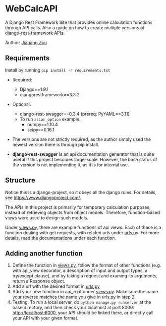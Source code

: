 # WebCalcAPI
A Django Rest Framework Site that provides online calculation functions through API calls. Also a guide on how to create multiple versions of django-rest-framework APIs.

Author: [Jiahang Zou](https://github.com/scottjzou)

## Requirements
Install by running `pip install -r requirements.txt`

* Required:
	* Django==1.9.1
	* djangorestframework==3.3.2
* Optional:
	* django-rest-swagger==0.3.4 (prereq: PyYAML==3.11)
	* To run `asian_option` example: 
		* numpy==1.10.4
		* scipy==0.16.1
		
* The versions are not strictly required, as the author simply used the newest version there is through pip install.
* **django-rest-swagger** is an api documentation generator that is quite useful if this project becomes large-scale. However, the base status of the version is not implementing it, as it is for internal use.

## Structure
Notice this is a django-project, so it obeys all the django rules. For details, see <https://www.djangoproject.com/>.

The APIs in this project is primarily for temporary calculation purposes, instead of retrieving objects from object models. Therefore, function-based views were used to design such models.

Under [views.py](WebCalculator/views.py), there are example functions of api views. Each of these is a function dealing with get requests, with related urls under [urls.py](WebCalculator/urls.py). For more details, read the documentations under each function.

## Adding another function

1. Define the function in [views.py](WebCalculator/views.py), follow the format of other functions (e.g. with api_view decorator, a description of input and output types, a try/except clause), and by taking a request and examing its arguments, return a Response object.
2. Add a url with the desired format in [urls.py](WebCalculator/urls.py)
3. Add your new function in api_root under [views.py](WebCalculator/views.py). Make sure the name your reverse matches the name you give in urls.py in step 2.
4. Testing: To run a local server, do `python manage.py runserver` at the base directory, and then check your localhost at port 8000: <http://localhost:8000>, your API should be linked there, or directly call your API with your given format.


